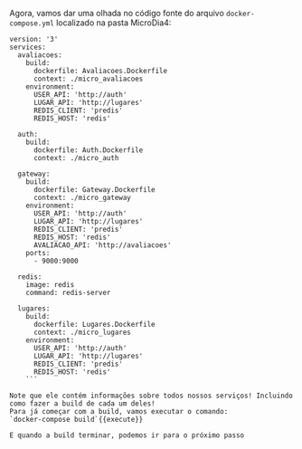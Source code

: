 Agora, vamos dar uma olhada no código fonte do arquivo `docker-compose.yml` localizado na pasta MicroDia4:
```
version: '3'
services:
  avaliacoes:
    build:
      dockerfile: Avaliacoes.Dockerfile
      context: ./micro_avaliacoes
    environment:
      USER_API: 'http://auth'
      LUGAR_API: 'http://lugares'
      REDIS_CLIENT: 'predis'
      REDIS_HOST: 'redis'

  auth:
    build:
      dockerfile: Auth.Dockerfile
      context: ./micro_auth

  gateway:
    build:
      dockerfile: Gateway.Dockerfile
      context: ./micro_gateway
    environment:
      USER_API: 'http://auth'
      LUGAR_API: 'http://lugares'
      REDIS_CLIENT: 'predis'
      REDIS_HOST: 'redis'
      AVALIACAO_API: 'http://avaliacoes'
    ports:
      - 9000:9000

  redis:
    image: redis
    command: redis-server
  
  lugares:
    build:
      dockerfile: Lugares.Dockerfile
      context: ./micro_lugares
    environment:
      USER_API: 'http://auth'
      LUGAR_API: 'http://lugares'
      REDIS_CLIENT: 'predis'
      REDIS_HOST: 'redis'
    ```

Note que ele contém informações sobre todos nossos serviços! Incluindo como fazer a build de cada um deles!
Para já começar com a build, vamos executar o comando:
`docker-compose build`{{execute}}

E quando a build terminar, podemos ir para o próximo passo